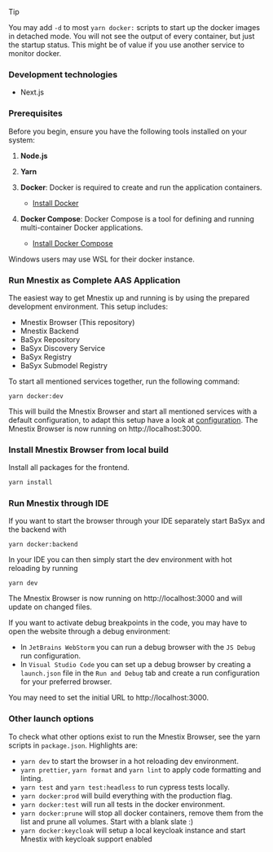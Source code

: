 > [!TIP]
> You may add `-d` to most `yarn docker:` scripts to start up the docker images in detached mode.
> You will not see the output of every container, but just the startup status.
> This might be of value if you use another service to monitor docker.

### Development technologies

- Next.js

### Prerequisites

Before you begin, ensure you have the following tools installed on your system:

1. **Node.js**

2. **Yarn**

3. **Docker**: Docker is required to create and run the application containers.

    - [Install Docker](https://docs.docker.com/get-docker/)

4. **Docker Compose**: Docker Compose is a tool for defining and running multi-container Docker applications.
    - [Install Docker Compose](https://docs.docker.com/compose/install/)

Windows users may use WSL for their docker instance.

### Run Mnestix as Complete AAS Application

The easiest way to get Mnestix up and running is by using the prepared development environment.
This setup includes:

- Mnestix Browser (This repository)
- Mnestix Backend
- BaSyx Repository
- BaSyx Discovery Service
- BaSyx Registry
- BaSyx Submodel Registry

To start all mentioned services together, run the following command:

```shell
yarn docker:dev
```

This will build the Mnestix Browser and start all mentioned services with a default configuration, to adapt this setup
have a look at [configuration](mnestix-configuration-settings).
The Mnestix Browser is now running on http://localhost:3000.

### Install Mnestix Browser from local build

Install all packages for the frontend.

```sh
yarn install
```

### Run Mnestix through IDE

If you want to start the browser through your IDE separately start BaSyx and the backend with

```shell
yarn docker:backend
```

In your IDE you can then simply start the dev environment with hot reloading by running

```shell
yarn dev
```

The Mnestix Browser is now running on http://localhost:3000 and will update on changed files.

If you want to activate debug breakpoints in the code, you may have to open the website through a debug environment:

- In `JetBrains WebStorm` you can run a debug browser with the `JS Debug` run configuration.
- In `Visual Studio Code` you can set up a debug browser by creating a `launch.json` file in the `Run and Debug` tab and
  create a run configuration for your preferred browser.

You may need to set the initial URL to http://localhost:3000.

### Other launch options

To check what other options exist to run the Mnestix Browser, see the yarn scripts in `package.json`. Highlights are:

- `yarn dev` to start the browser in a hot reloading dev environment.
- `yarn prettier`, `yarn format` and `yarn lint` to apply code formatting and linting.
- `yarn test` and `yarn test:headless` to run cypress tests locally.
- `yarn docker:prod` will build everything with the production flag.
- `yarn docker:test` will run all tests in the docker environment.
- `yarn docker:prune` will stop all docker containers, remove them from the list and prune all volumes. Start with a
  blank slate :)
- `yarn docker:keycloak` will setup a local keycloak instance and start Mnestix with keycloak support enabled
